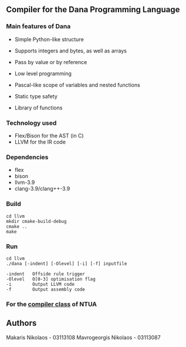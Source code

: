 ## Compiler for the Dana Programming Language

### Main features of Dana

* Simple Python-like structure

* Supports integers and bytes, as well as arrays

* Pass by value or by reference

* Low level programming

* Pascal-like scope of variables and nested functions

* Static type safety

* Library of functions

### Technology used

* Flex/Bison for the AST (in C)
* LLVM for the IR code

### Dependencies

* flex
* bison
* llvm-3.9
* clang-3.9/clang++-3.9

### Build

```shell script
cd llvm
mkdir cmake-build-debug
cmake ..
make
```

### Run

```shell script
cd llvm
./dana [-indent] [-Olevel] [-i] [-f] inputfile

-indent   Offside rule trigger
-Olevel   O[0-3] optimisation flag
-i        Output LLVM code
-f        Output assembly code
```

### For the [compiler class](https://courses.softlab.ntua.gr/compilers/2017a/) of NTUA

## Authors

Makaris Nikolaos - 03113108
Mavrogeorgis Nikolaos - 03113087
